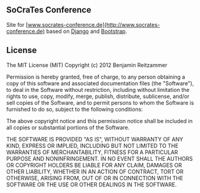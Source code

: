 ## SoCraTes Conference 
Site for [www.socrates-conference.de](http://www.socrates-conference.de) based on 
[Django](https://www.djangoproject.com/) and [Bootstrap](http://twitter.github.com/bootstrap/index.html).

## License

The MIT License (MIT)
Copyright (c) 2012 Benjamin Reitzammer

Permission is hereby granted, free of charge, to any person obtaining a copy of this software and associated documentation files (the "Software"), to deal in the Software without restriction, including without limitation the rights to use, copy, modify, merge, publish, distribute, sublicense, and/or sell copies of the Software, and to permit persons to whom the Software is furnished to do so, subject to the following conditions:

The above copyright notice and this permission notice shall be included in all copies or substantial portions of the Software.

THE SOFTWARE IS PROVIDED "AS IS", WITHOUT WARRANTY OF ANY KIND, EXPRESS OR IMPLIED, INCLUDING BUT NOT LIMITED TO THE WARRANTIES OF MERCHANTABILITY, FITNESS FOR A PARTICULAR PURPOSE AND NONINFRINGEMENT. IN NO EVENT SHALL THE AUTHORS OR COPYRIGHT HOLDERS BE LIABLE FOR ANY CLAIM, DAMAGES OR OTHER LIABILITY, WHETHER IN AN ACTION OF CONTRACT, TORT OR OTHERWISE, ARISING FROM, OUT OF OR IN CONNECTION WITH THE SOFTWARE OR THE USE OR OTHER DEALINGS IN THE SOFTWARE.
